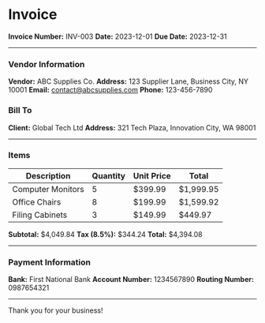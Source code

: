 # Invoice

**Invoice Number:** INV-003
**Date:** 2023-12-01
**Due Date:** 2023-12-31

---

### Vendor Information
**Vendor:** ABC Supplies Co.
**Address:** 123 Supplier Lane, Business City, NY 10001
**Email:** contact@abcsupplies.com
**Phone:** 123-456-7890

### Bill To
**Client:** Global Tech Ltd
**Address:** 321 Tech Plaza, Innovation City, WA 98001

---

### Items

| Description              | Quantity | Unit Price | Total    |
|--------------------------|----------|------------|----------|
| Computer Monitors        | 5        | $399.99    | $1,999.95|
| Office Chairs            | 8        | $199.99    | $1,599.92|
| Filing Cabinets          | 3        | $149.99    | $449.97  |

**Subtotal:** $4,049.84
**Tax (8.5%):** $344.24
**Total:** $4,394.08

---

### Payment Information
**Bank:** First National Bank
**Account Number:** 1234567890
**Routing Number:** 0987654321

---

Thank you for your business!